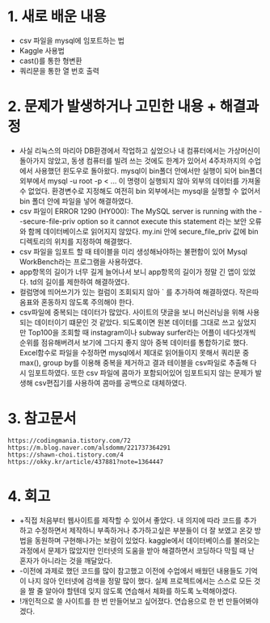 # 1. 새로 배운 내용
- csv 파일을 mysql에 임포트하는 법
- Kaggle 사용법
- cast()를 통한 형변환
- 쿼리문을 통한 열 번호 출력

# 2. 문제가 발생하거나 고민한 내용 + 해결과정
- 사실 리눅스의 마리아 DB환경에서 작업하고 싶었으나 내 컴퓨터에서는 가상머신이 돌아가지 않았고, 동생 컴퓨터를 빌려 쓰는 것에도 한계가 있어서 4주차까지의 수업에서 사용했던 윈도우로 돌아왔다. mysql이 bin폴더 안에서만 실행이 되어 bin폴더 외부에서 mysql -u root -p < ... 이 명령이 실행되지 않아 외부의 데이터를 가져올 수 없었다. 환경변수로 지정해도 여전히 bin 외부에서는 mysql을 실행할 수 없어서 bin 폴더 안에 파일을 넣어 해결하였다.
- csv 파일이 ERROR 1290 (HY000): The MySQL server is running with the --secure-file-priv option so it cannot execute this statement 라는 보안 오류와 함께 데이터베이스로 읽어지지 않았다. my.ini 안에 secure_file_priv 값에 bin 디렉토리의 위치를 지정하여 해결했다.
- csv 파일을 임포트 할 때 테이블을 미리 생성해놔야하는 불편함이 있어 Mysql WorkBench라는 프로그램을 사용하였다.
- app항목의 길이가 너무 길게 늘어나서 보니 app항목의 길이가 정말 긴 앱이 있었다. td의 길이를 제한하여 해결하였다.
- 컬럼명에 띄어쓰기가 있는 컬럼이 조회되지 않아 ` 를 추가하여 해결하였다. 작은따옴표와 혼동하지 않도록 주의해야 한다.
- csv파일에 중복되는 데이터가 많았다. 사이트의 댓글을 보니 머신러닝을 위해 사용되는 데이터이기 떄문인 것 같았다. 되도록이면 원본 데이터를 그대로 쓰고 싶었지만 Top100을 조회할 때 instagram이나 subway surfer라는 어플이 네다섯개씩 순위를 점유해버려서 보기에 그다지 좋지 않아 중복 데이터를 통합하기로 했다. Excel함수로 파일을 수정하면 mysql에서 제대로 읽어들이지 못해서 쿼리문 중 max(), group by를 이용해 중복을 제거하고 결과 테이블을 csv파일로 추출해 다시 임포트하였다. 또한 csv 파일에 콤마가 포함되어있어 임포트되지 않는 문제가 발생해 csv편집기를 사용하여 콤마를 공백으로 대체하였다.

# 3. 참고문서
    https://codingmania.tistory.com/72
    https://m.blog.naver.com/alsdomm/221737364291
    https://shawn-choi.tistory.com/4
    https://okky.kr/article/437881?note=1364447

# 4. 회고
- +직접 처음부터 웹사이트를 제작할 수 있어서 좋았다. 내 의지에 따라 코드를 추가하고 수정하면서 제작하니 부족하거나 추가하고싶은 부분들이 더 잘 보였고 온갖 방법을 동원하며 구현해나가는 보람이 있었다. kaggle에서 데이터베이스를 불러오는 과정에서 문제가 많았지만 인터넷의 도움을 받아 해결하면서 코딩하다 막힐 때 난 혼자가 아니라는 것을 깨달았다.
- -이전에 과제로 했던 코드를 많이 참고했고 이전에 수업에서 배웠던 내용들도 기억이 나지 않아 인터넷에 검색을 정말 많이 했다. 실제 프로젝트에서는 스스로 모든 것을 짤 줄 알아야 할텐데 잊지 않도록 연습해서 체화를 하도록 노력해야겠다.
- !개인적으로 쓸 사이트를 한 번 만들어보고 싶어졌다. 연습용으로 한 번 만들어봐야겠다.
